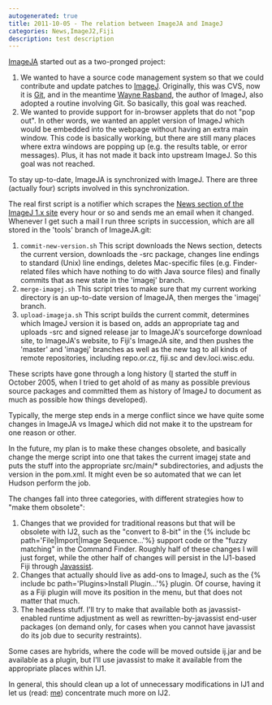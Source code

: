 ```yaml
---
autogenerated: true
title: 2011-10-05 - The relation between ImageJA and ImageJ
categories: News,ImageJ2,Fiji
description: test description
---
```


[ImageJA](/libs/imageja) started out as a two-pronged project:

1.  We wanted to have a source code management system so that we could contribute and update patches to [ImageJ](/about).
    Originally, this was CVS, now it is [Git](/develop/git), and in the meantime [Wayne Rasband](/users/rasband), the author of ImageJ, also adopted a routine involving Git. So basically, this goal was reached.
2.  We wanted to provide support for in-browser applets that do not "pop out".
    In other words, we wanted an applet version of ImageJ which would be embedded into the webpage without having an extra main window. This code is basically working, but there are still many places where extra windows are popping up (e.g. the results table, or error messages). Plus, it has not made it back into upstream ImageJ. So this goal was not reached.

To stay up-to-date, ImageJA is synchronized with ImageJ. There are three (actually four) scripts involved in this synchronization.

The real first script is a notifier which scrapes the [News section of the ImageJ 1.x site](/ij/notes.html) every hour or so and sends me an email when it changed. Whenever I get such a mail I run three scripts in succession, which are all stored in the 'tools' branch of ImageJA.git:

1.  `commit-new-version.sh`
    This script downloads the News section, detects the current version, downloads the -src package, changes line endings to standard (Unix) line endings, deletes Mac-specific files (e.g. Finder-related files which have nothing to do with Java source files) and finally commits that as new state in the 'imagej' branch.
2.  `merge-imagej.sh`
    This script tries to make sure that my current working directory is an up-to-date version of ImageJA, then merges the 'imagej' branch.
3.  `upload-imageja.sh`
    This script builds the current commit, determines which ImageJ version it is based on, adds an appropriate tag and uploads -src and signed release jar to ImageJA's sourceforge download site, to ImageJA's website, to Fiji's ImageJA site, and then pushes the 'master' and 'imagej' branches as well as the new tag to all kinds of remote repositories, including repo.or.cz, fiji.sc and dev.loci.wisc.edu.

These scripts have gone through a long history ([I](/users/dscho) started the stuff in October 2005, when I tried to get ahold of as many as possible previous source packages and committed them as history of ImageJ to document as much as possible how things developed).

Typically, the merge step ends in a merge conflict since we have quite some changes in ImageJA vs ImageJ which did not make it to the upstream for one reason or other.

In the future, my plan is to make these changes obsolete, and basically change the merge script into one that takes the current imagej state and puts the stuff into the appropriate src/main/\* subdirectories, and adjusts the version in the pom.xml. It might even be so automated that we can let Hudson perform the job.

The changes fall into three categories, with different strategies how to "make them obsolete":

1.  Changes that we provided for traditional reasons but that will be obsolete with IJ2, such as the "convert to 8-bit" in the {% include bc path='File|Import|Image Sequence...'%} support code or the "fuzzy matching" in the Command Finder.
    Roughly half of these changes I will just forget, while the other half of changes will persist in the IJ1-based Fiji through [Javassist](/develop/javassist).
2.  Changes that actually should live as add-ons to ImageJ, such as the {% include bc path='Plugins&gt;Install Plugin...'%} plugin. Of course, having it as a Fiji plugin will move its position in the menu, but that does not matter that much.
3.  The headless stuff. I'll try to make that available both as javassist-enabled runtime adjustment as well as rewritten-by-javassist end-user packages (on demand only, for cases when you cannot have javassist do its job due to security restraints).

Some cases are hybrids, where the code will be moved outside ij.jar and be available as a plugin, but I'll use javassist to make it available from the appropriate places within IJ1.

In general, this should clean up a lot of unnecessary modifications in IJ1 and let us (read: [me](/users/dscho)) concentrate much more on IJ2.

  

